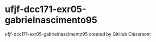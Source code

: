 # ufjf-dcc171-exr05-gabrielnascimento95
ufjf-dcc171-exr05-gabrielnascimento95 created by GitHub Classroom
